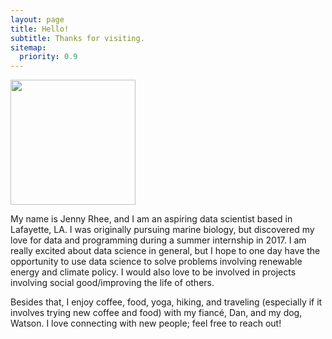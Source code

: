 ```yaml
---
layout: page
title: Hello!
subtitle: Thanks for visiting.
sitemap:
  priority: 0.9
---
```

<img src="{{ '/assets/img/mypic.jpg' | prepend: site.baseurl }}" id="about-img" height="200px" width="200px">

<div id="describe-text">
	<p>My name is Jenny Rhee, and I am an aspiring data scientist based in Lafayette, LA. I was originally pursuing marine biology, but discovered my love for data and programming during a summer internship in 2017. I am really excited about data science in general, but I hope to one day have the opportunity to use data science to solve problems involving renewable energy and climate policy. I would also love to be involved in projects involving social good/improving the life of others.</p>
  <p>Besides that, I enjoy coffee, food, yoga, hiking, and traveling (especially if it involves trying new coffee and food) with my fiancé, Dan, and my dog, Watson. I love connecting with new people; feel free to reach out!</p>
</div>